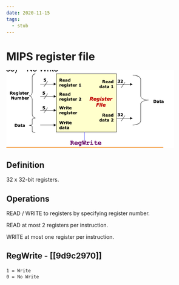```yaml
---
date: 2020-11-15
tags: 
  - stub
---
```


# MIPS register file

![](./static/mips-register-file.png)

## Definition

32 x 32-bit registers.

## Operations

READ / WRITE to registers by specifying register number.

READ at most 2 registers per instruction.

WRITE at most one register per instruction.

## RegWrite - [[9d9c2970]] 

```
1 = Write
0 = No Write
```
